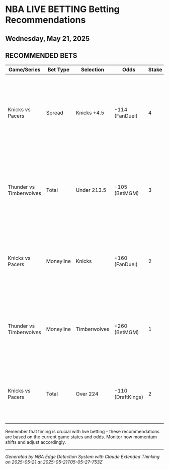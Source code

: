 # NBA LIVE BETTING Betting Recommendations
## Wednesday, May 21, 2025

## RECOMMENDED BETS
| Game/Series | Bet Type | Selection | Odds | Stake | Reasoning |
|-------------|----------|-----------|------|-------|-----------|
| Knicks vs Pacers | Spread | Knicks +4.5 | -114 (FanDuel) | 4 | The Knicks are showing they can match Indiana's tempo. The game remains competitive and the Knicks typically perform well in close games with their defensive intensity. |
| Thunder vs Timberwolves | Total | Under 213.5 | -105 (BetMGM) | 3 | Both teams are settling into half-court offensive sets with elite rim protectors (Gobert/Holmgren) limiting easy baskets. The defensive intensity suggests a lower-scoring game than the line indicates. |
| Knicks vs Pacers | Moneyline | Knicks | +160 (FanDuel) | 2 | The Knicks are demonstrating they can hang with the Pacers, making this underdog price attractive given the competitive nature of the game we're seeing. |
| Thunder vs Timberwolves | Moneyline | Timberwolves | +260 (BetMGM) | 1 | Edwards is finding his rhythm and creating scoring opportunities. This is a high-value opportunity if Minnesota can keep the game within single digits into the fourth quarter. |
| Knicks vs Pacers | Total | Over 224 | -110 (DraftKings) | 2 | Both teams are pushing pace and finding offensive success. Current shooting percentages and tempo indicate this game should exceed the total. |

Remember that timing is crucial with live betting - these recommendations are based on the current game states and odds. Monitor how momentum shifts and adjust accordingly.

---
*Generated by NBA Edge Detection System with Claude Extended Thinking on 2025-05-21 at 2025-05-21T05-05-27-753Z*
